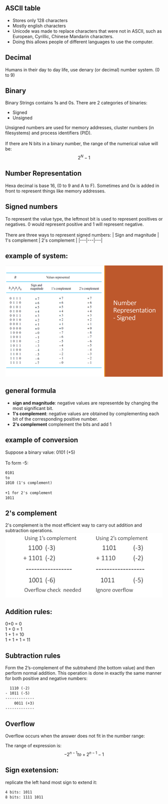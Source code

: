## ASCII table
- Stores only 128 characters
- Mostly english characters
- Unicode was made to replace characters that were not in ASCII, such as European, Cyrillic, Chinese Mandarin characters.
- Doing this allows people of different languages to use the computer.

## Decimal
Humans in their day to day life, use denary (or decimal) number system. (0 to 9)

## Binary
Binary Strings contains 1s and 0s. There are 2 categories of binaries:
- Signed
- Unsigned

Unsigned numbers are used for memory addresses, cluster numbers (in filesystems) and process identifiers (PID).<br><br>
If there are N bits in a binary number, the range of the numerical value will be: $$2^N -1$$

## Number Representation
Hexa decimal is base 16, (0 to 9 and A to F). Sometimes and 0x is added in front to represent things like memory addresses.

## Signed numbers
To represent the value type, the leftmost bit is used to represent positives or negatives. 0 would represent positive and 1 will represent negative.<br><br>
There are three ways to represent signed numbers:
| Sign and magnitude | 1's complement | 2's complement |
|---|---|---|

## example of system:
![example list](https://github.com/pendragons-code/FOC-in-depth/blob/master/assets/signed%20numbers.png)

## general formula
- <b>sign and magnitude</b>: negative values are representde by changing the most significant bit.
- <b>1's complement</b>: negative values are obtained by complementing each bit of the corresponding positive number.
- <b>2's complement</b> complement the bits and add 1

## example of conversion
Suppose a binary value: 0101 (+5)<br><br>
To form -5:
```
0101
to
1010 (1's complement)

+1 for 2's complement
1011
```

## 2's complement
2's complement is the most efficient way to carry out addition and subtraction operations.
![Complements](https://github.com/pendragons-code/FOC-in-depth/blob/master/assets/complements.png)

## Addition rules:
0+0 = 0<br>
1 + 0 = 1<br>
1 + 1 = 10<br>
1 + 1 + 1 = 11

## Subtraction rules
Form the 2’s-complement of the subtrahend (the bottom value) and then perform normal addition. This operation is done in exactly the same manner for both positive and negative numbers:
```
  1110 (-2)
- 1011 (-5)
-------------
    0011 (+3)
------------- 
```

## Overflow
Overflow occurs when the answer does not fit in the number range:

The range of expression is: $$-2^{n-1} to +2^{n-1}-1$$

## Sign exetension:
replicate the left hand most sign to extend it:
```
4 bits: 1011
8 bits: 1111 1011
```